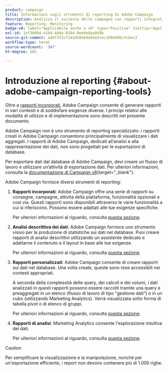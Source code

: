 ```yaml
---
product: campaign
title: Informazioni sugli strumenti di reporting di Adobe Campaign
description: Analizza il successo delle campagne con rapporti integrati o personalizzati
feature: Reporting, Monitoring
badge-v8: label="Applicabile anche a v8" type="Positive" tooltip="Applicabile anche a Campaign v8"
exl-id: 1ef30004-e1b0-4dde-8104-0ee9e8aa9d8b
source-git-commit: ad6f3f2cf242d28de9e6da5cec100e096c5cbec2
workflow-type: tm+mt
source-wordcount: '347'
ht-degree: 16%

---
```


# Introduzione al reporting {#about-adobe-campaign-reporting-tools}



Oltre a [rapporti incorporati](../../reporting/using/about-campaign-built-in-reports.md), Adobe Campaign consente di generare rapporti in vari contesti e di soddisfare esigenze diverse. I principi relativi alle modalità di utilizzo e di implementazione sono descritti nel presente documento.

Adobe Campaign non è uno strumento di reporting specializzato: i rapporti creati in Adobe Campaign consentono principalmente di visualizzare i dati aggregati. I rapporti di Adobe Campaign, dedicati all’analisi e alla rappresentazione dei dati, non sono progettati per le esportazioni di database.

Per esportare dati dal database di Adobe Campaign, devi creare un flusso di lavoro e utilizzare un’attività di esportazione dati. Per ulteriori informazioni, consulta la [documentazione di Campaign v8](https://experienceleague.adobe.com/docs/campaign/automation/workflows/wf-activities/action-activities/action-activities.html){target="_blank"}.

Adobe Campaign fornisce diversi strumenti di reporting:

1. **Rapporti incorporati**: Adobe Campaign offre una serie di rapporti su consegne, campagne, attività della piattaforma, funzionalità opzionali e così via. Questi rapporti sono disponibili attraverso le varie funzionalità a cui si riferiscono. Possono essere adattati alle tue esigenze specifiche.

   Per ulteriori informazioni al riguardo, consulta [questa sezione](../../reporting/using/about-campaign-built-in-reports.md).

1. **Analisi descrittiva dei dati**: Adobe Campaign fornisce uno strumento visivo per la produzione di statistiche sui dati nel database. Puoi creare rapporti di analisi descrittivi utilizzando un assistente dedicato e adattarne il contenuto e il layout in base alle tue esigenze.

   Per ulteriori informazioni al riguardo, consulta [questa sezione](../../reporting/using/about-descriptive-analysis.md).

1. **Rapporti personalizzati**: Adobe Campaign consente di creare rapporti sui dati nel database. Una volta create, queste sono rese accessibili nei contesti appropriati.

   A seconda della complessità delle query, dei calcoli e dei volumi, i dati analizzati in questi rapporti possono essere raccolti tramite una query e preaggregati in un elenco (flusso di lavoro di tipo &quot;gestione dati&quot;) o in un cubo (utilizzando Marketing Analytics). Verrà visualizzata sotto forma di tabella pivot o di elenco di gruppi.

   Per ulteriori informazioni al riguardo, consulta [questa sezione](../../reporting/using/about-reports-creation-in-campaign.md).

1. **Rapporti di analisi**: Marketing Analytics consente l&#39;esplorazione intuitiva dei dati.

   Per ulteriori informazioni al riguardo, consulta [questa sezione](../../reporting/using/ac-cubes.md).

>[!CAUTION]
>
>Per semplificare la visualizzazione e la manipolazione, nonché per un&#39;esportazione efficiente, i report non devono contenere più di 1.000 righe.
